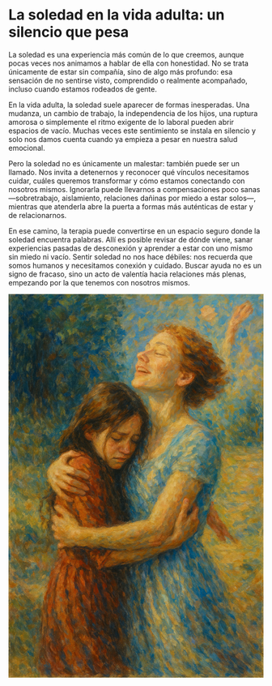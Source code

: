﻿# La soledad en la vida adulta: un silencio que pesa

La soledad es una experiencia más común de lo que creemos, aunque pocas veces nos animamos a hablar de ella con honestidad. No se trata únicamente de estar sin compañía, sino de algo más profundo: esa sensación de no sentirse visto, comprendido o realmente acompañado, incluso cuando estamos rodeados de gente.

En la vida adulta, la soledad suele aparecer de formas inesperadas. Una mudanza, un cambio de trabajo, la independencia de los hijos, una ruptura amorosa o simplemente el ritmo exigente de lo laboral pueden abrir espacios de vacío. Muchas veces este sentimiento se instala en silencio y solo nos damos cuenta cuando ya empieza a pesar en nuestra salud emocional.

Pero la soledad no es únicamente un malestar: también puede ser un llamado. Nos invita a detenernos y reconocer qué vínculos necesitamos cuidar, cuáles queremos transformar y cómo estamos conectando con nosotros mismos. Ignorarla puede llevarnos a compensaciones poco sanas —sobretrabajo, aislamiento, relaciones dañinas por miedo a estar solos—, mientras que atenderla abre la puerta a formas más auténticas de estar y de relacionarnos.

En ese camino, la terapia puede convertirse en un espacio seguro donde la soledad encuentra palabras. Allí es posible revisar de dónde viene, sanar experiencias pasadas de desconexión y aprender a estar con uno mismo sin miedo ni vacío. Sentir soledad no nos hace débiles: nos recuerda que somos humanos y necesitamos conexión y cuidado. Buscar ayuda no es un signo de fracaso, sino un acto de valentía hacia relaciones más plenas, empezando por la que tenemos con nosotros mismos.



![Reencuentro](/images/Post1.png)


